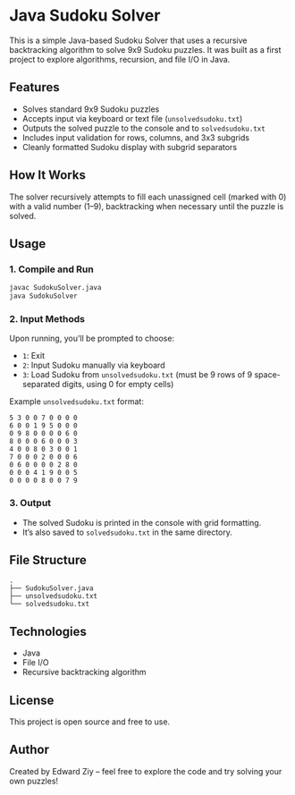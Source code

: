 # Java Sudoku Solver

This is a simple Java-based Sudoku Solver that uses a recursive backtracking algorithm to solve 9x9 Sudoku puzzles. It was built as a first project to explore algorithms, recursion, and file I/O in Java.

## Features

- Solves standard 9x9 Sudoku puzzles
- Accepts input via keyboard or text file (`unsolvedsudoku.txt`)
- Outputs the solved puzzle to the console and to `solvedsudoku.txt`
- Includes input validation for rows, columns, and 3x3 subgrids
- Cleanly formatted Sudoku display with subgrid separators

## How It Works

The solver recursively attempts to fill each unassigned cell (marked with 0) with a valid number (1–9), backtracking when necessary until the puzzle is solved.

## Usage

### 1. Compile and Run

```bash
javac SudokuSolver.java
java SudokuSolver
```

### 2. Input Methods

Upon running, you'll be prompted to choose:

- `1`: Exit
- `2`: Input Sudoku manually via keyboard
- `3`: Load Sudoku from `unsolvedsudoku.txt` (must be 9 rows of 9 space-separated digits, using 0 for empty cells)

Example `unsolvedsudoku.txt` format:

```
5 3 0 0 7 0 0 0 0
6 0 0 1 9 5 0 0 0
0 9 8 0 0 0 0 6 0
8 0 0 0 6 0 0 0 3
4 0 0 8 0 3 0 0 1
7 0 0 0 2 0 0 0 6
0 6 0 0 0 0 2 8 0
0 0 0 4 1 9 0 0 5
0 0 0 0 8 0 0 7 9
```

### 3. Output

- The solved Sudoku is printed in the console with grid formatting.
- It’s also saved to `solvedsudoku.txt` in the same directory.

## File Structure

```
.
├── SudokuSolver.java
├── unsolvedsudoku.txt
└── solvedsudoku.txt
```

## Technologies

- Java
- File I/O
- Recursive backtracking algorithm

## License

This project is open source and free to use.

## Author

Created by Edward Ziy – feel free to explore the code and try solving your own puzzles!

